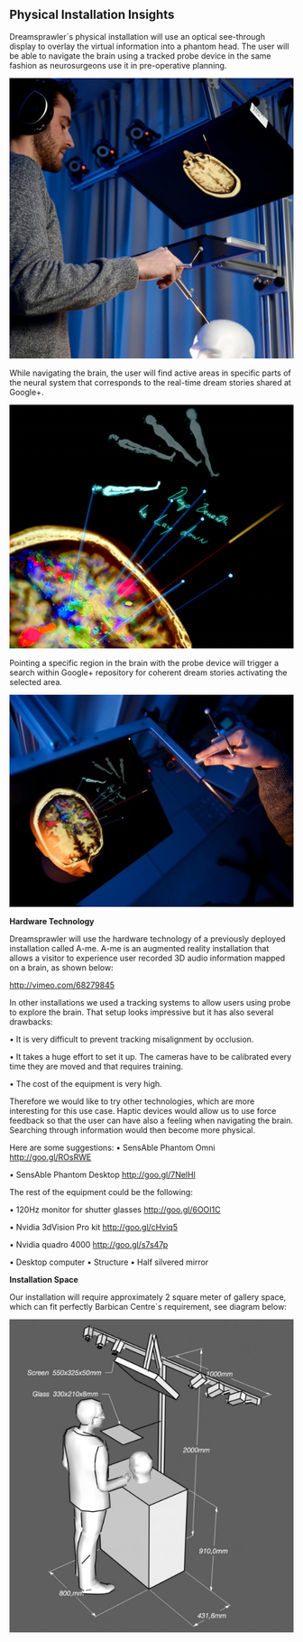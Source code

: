 ## Physical Installation Insights

Dreamsprawler`s physical installation will use an optical see-through display to overlay the virtual information into a phantom head. The user will be able to navigate the brain using a tracked probe device in the same fashion as neurosurgeons use it in pre-operative planning. 

![Dreamsprawler Device](../project_images/A-me.png?raw=true "Dreamsprawler Device")


While navigating the brain, the user will find active areas in specific parts of the neural system that corresponds to the real-time dream stories shared at Google+.

![Dreamsprawler Navigation 2](../project_images/Ame_point1-640x427.png?raw=true "Navigation 1")

Pointing a specific region in the brain with the probe device will trigger a search within Google+ repository for coherent dream stories activating the selected area.

![Dreamsprawler Navigation 2](../project_images/Ame_point2-640x427.jpg?raw=true "Navigation 1")


**Hardware Technology**

Dreamsprawler will use the hardware technology of a previously deployed installation called A-me. A-me is an augmented reality installation that allows a visitor to experience user recorded 3D audio information mapped on a brain, as shown below:

http://vimeo.com/68279845


In other installations we used a tracking systems to allow users using probe to explore the brain.  That setup looks impressive but it has also several drawbacks:

• It is very difficult to prevent tracking misalignment by occlusion. 

• It takes a huge effort to set it up. The cameras have to be calibrated every time they are moved and that requires training.

• The cost of the equipment is very high.

Therefore we would like to try other technologies, which are more interesting for this use case. Haptic devices would allow us to use force feedback so that the user can have also a feeling when navigating the brain. Searching through information would then become more physical.

Here are some suggestions:
• SensAble Phantom Omni
http://goo.gl/ROsRWE

• SensAble Phantom Desktop
http://goo.gl/7NelHl

The rest of the equipment could be the following:

• 120Hz monitor for shutter glasses
http://goo.gl/6OOI1C

• Nvidia 3dVision Pro kit
http://goo.gl/cHviq5

• Nvidia quadro 4000
http://goo.gl/s7s47p

• Desktop computer
• Structure
• Half silvered mirror



**Installation Space**

Our installation will require approximately 2 square meter of gallery space, which can fit perfectly Barbican Centre`s requirement, see diagram below:

![Installation Space](../project_images/A-me_space.jpg?raw=true "Installation Space")



